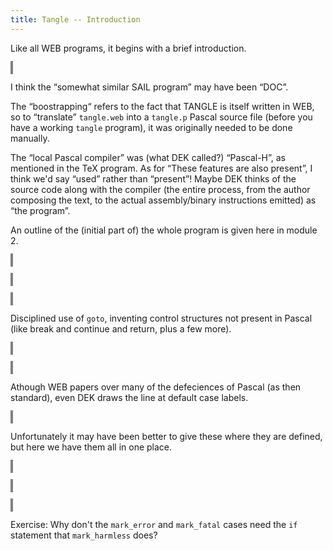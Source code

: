 ```yaml
---
title: Tangle -- Introduction
---
```


<style>
object {
    border: 2px solid grey;
    width: 100%;
}
img {
    max-width: 100%;
}
</style>

Like all WEB programs, it begins with a brief introduction.

<object type="image/svg+xml" data="tangle-001.svg"></object>

I think the “somewhat similar SAIL program” may have been “DOC”.

The “boostrapping“ refers to the fact that TANGLE is itself written in WEB, so to “translate” `tangle.web` into a `tangle.p` Pascal source file (before you have a working `tangle` program), it was originally needed to be done manually.

The “local Pascal compiler” was (what DEK called?) “Pascal-H”, as mentioned in the TeX program. As for “These features are also present”, I think we'd say “used” rather than “present”! Maybe DEK thinks of the source code along with the compiler (the entire process, from the author composing the text, to the actual assembly/binary instructions emitted) as “the program”.

An outline of the (initial part of) the whole program is given here in module 2.

<object type="image/svg+xml" data="tangle-002.svg"></object>


<object type="image/svg+xml" data="tangle-003.svg"></object>


<object type="image/svg+xml" data="tangle-004.svg"></object>


Disciplined use of `goto`, inventing control structures not present in Pascal (like break and continue and return, plus a few more).

<object type="image/svg+xml" data="tangle-005.svg"></object>


<object type="image/svg+xml" data="tangle-006.svg"></object>

Athough WEB papers over many of the defeciences of Pascal (as then standard), even DEK draws the line at default case labels.

<object type="image/svg+xml" data="tangle-007.svg"></object>

Unfortunately it may have been better to give these where they are defined, but here we have them all in one place.

<object type="image/svg+xml" data="tangle-008.svg"></object>


<object type="image/svg+xml" data="tangle-009.svg"></object>


<object type="image/svg+xml" data="tangle-010.svg"></object>

Exercise: Why don't the `mark_error` and `mark_fatal` cases need the `if` statement that `mark_harmless` does?
